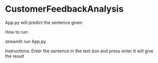 # CustomerFeedbackAnalysis
App.py will predict the sentence given


How to run:

streamlit run App.py



Instructions:
 Enter the sentence in the text box and press enter
 It will give the result